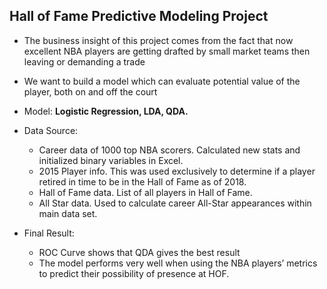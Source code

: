 Hall of Fame Predictive Modeling Project
-------------
-	The business insight of this project comes from the fact that now excellent NBA players are getting drafted by small market teams then leaving or demanding a trade 
-	We want to build a model which can evaluate potential value of the player, both on and off the court

  -	Model: **Logistic Regression, LDA, QDA.**
  - Data Source:
    - Career data of 1000 top NBA scorers. Calculated new stats and initialized binary variables in Excel.
    - 2015 Player info. This was used exclusively to determine if a player retired in time to be in the Hall of Fame as of 2018.
    - Hall of Fame data. List of all players in Hall of Fame.
    - All Star data. Used to calculate career All-Star appearances within main data set.
  - Final Result:
    - ROC Curve shows that QDA gives the best result
    - The model performs very well when using the NBA players’ metrics to predict their possibility of presence at HOF.
